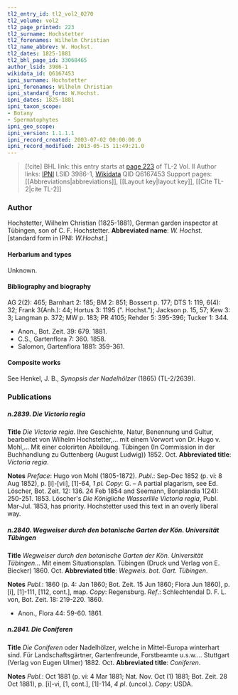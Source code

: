 ```yaml
---
tl2_entry_id: tl2_vol2_0270
tl2_volume: vol2
tl2_page_printed: 223
tl2_surname: Hochstetter
tl2_forenames: Wilhelm Christian
tl2_name_abbrev: W. Hochst.
tl2_dates: 1825-1881
tl2_bhl_page_id: 33068465
author_lsid: 3986-1
wikidata_id: Q6167453
ipni_surname: Hochstetter
ipni_forenames: Wilhelm Christian
ipni_standard_form: W.Hochst.
ipni_dates: 1825-1881
ipni_taxon_scope: 
- Botany
- Spermatophytes
ipni_geo_scope: 
ipni_version: 1.1.1.1
ipni_record_created: 2003-07-02 00:00:00.0
ipni_record_modified: 2013-05-15 11:49:21.0
---
```


> [!cite] BHL link: this entry starts at [page 223](https://www.biodiversitylibrary.org/page/33068465) of TL-2 Vol. II
> Author links: [IPNI](https://www.ipni.org/a/3986-1) LSID 3986-1, [Wikidata](https://www.wikidata.org/wiki/Q6167453) QID Q6167453
> Support pages: [[Abbreviations|abbreviations]], [[Layout key|layout key]], [[Cite TL-2|cite TL-2]]

### Author

Hochstetter, Wilhelm Christian (1825-1881), German garden inspector at Tübingen, son of C. F. Hochstetter. 
**Abbreviated name**: *W. Hochst.* \[standard form in IPNI: *W.Hochst.*\]

#### Herbarium and types

Unknown.

#### Bibliography and biography

AG 2(2): 465; Barnhart 2: 185; BM 2: 851; Bossert p. 177; DTS 1: 119, 6(4): 32; Frank 3(Anh.): 44; Hortus 3: 1195 (". Hochst."); Jackson p. 15, 57; Kew 3: 3; Langman p. 372; MW p. 183; PR 4105; Rehder 5: 395-396; Tucker 1: 344.
- Anon., Bot. Zeit. 39: 679. 1881.
- C.S., Gartenflora 7: 360. 1858.
- Salomon, Gartenflora 1881: 359-361.

#### Composite works

See Henkel, J. B., *Synopsis der Nadelhölzer* (1865) (TL-2/2639).

### Publications

##### n.2839. Die Victoria regia

**Title**
*Die Victoria regia*. Ihre Geschichte, Natur, Benennung und Gultur, bearbeitet von Wilhelm Hochstetter,... mit einem Vorwort von Dr. Hugo v. Mohl,... Mit einer colorirten Abbildung. Tübingen (In Commission in der Buchhandlung zu Guttenberg (August Ludwig)) 1852. Oct.
**Abbreviated title**: *Victoria regia*.

**Notes**
*Preface*: Hugo von Mohl (1805-1872).
*Publ*.: Sep-Dec 1852 (p. vi: 8 Aug 1852), p. \[i\]-\[vii\], \[1\]-64, *1 pl. Copy*: G. – A partial plagarism, see Ed. Löscher, Bot. Zeit. 12: 136. 24 Feb 1854 and Seemann, Bonplandia 1(24): 250-251. 1853. Löscher's *Die Königliche Wasserlilie Victoria regia*, Publ. Mar-Jul. 1853, has priority. Hochstetter used this text in an overly liberal way.

##### n.2840. Wegweiser durch den botanische Garten der Kön. Universität Tübingen

**Title**
*Wegweiser durch den botanische Garten der Kön. Universität Tübingen*... Mit einem Situationsplan. Tübingen (Druck und Verlag von E. Biecker) 1860. Oct.
**Abbreviated title**: *Wegweis. bot. Gart. Tübingen*.

**Notes**
*Publ*.: 1860 (p. 4: Jan 1860; Bot. Zeit. 15 Jun 1860; Flora Jun 1860), p. \[i\], \[1\]-111, \[112, cont.\], map. *Copy*: Regensburg.
*Ref*.: Schlechtendal D. F. L. von, Bot. Zeit. 18: 219-220. 1860.
- Anon., Flora 44: 59-60. 1861.

##### n.2841. Die Coniferen

**Title**
*Die Coniferen* oder Nadelhölzer, welche in Mittel-Europa winterhart sind. Für Landschaftsgärtner, Gartenfreunde, Forstbeamte u.s.w.... Stuttgart (Verlag von Eugen Ulmer) 1882. Oct.
**Abbreviated title**: *Coniferen*.

**Notes**
*Publ*.: Oct 1881 (p. vi: 4 Mar 1881; Nat. Nov. Oct (1) 1881; Bot. Zeit. 28 Oct 1881), p. \[i\]-vi, \[1, cont.\], \[1\]-114, *4 pl*. (uncol.). *Copy*: USDA.

